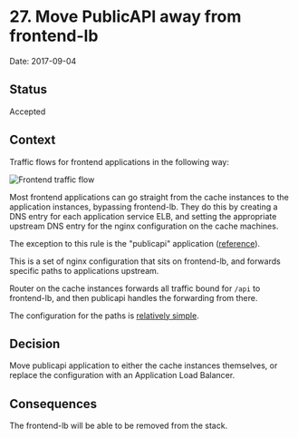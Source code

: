 # 27. Move PublicAPI away from frontend-lb

Date: 2017-09-04

## Status

Accepted

## Context

Traffic flows for frontend applications in the following way:

![Frontend traffic flow](./0027-move-publicapi-away-from-frontend-lb-img01.jpg?raw=true "Frontend traffic flow")

Most frontend applications can go straight from the cache instances to the application instances, bypassing frontend-lb. They do this by creating a DNS entry for each application service ELB, and setting the appropriate upstream DNS entry for the nginx configuration on the cache machines.

The exception to this rule is the "publicapi" application ([reference](https://github.com/alphagov/govuk-puppet/blob/34c587b76abee63d0c84b9f67212ac2f1c65ba2e/modules/govuk/manifests/apps/publicapi.pp)).

This is a set of nginx configuration that sits on frontend-lb, and forwards specific paths to applications upstream.

Router on the cache instances forwards all traffic bound for `/api` to frontend-lb, and then publicapi handles the forwarding from there.

The configuration for the paths is [relatively simple](https://github.com/alphagov/govuk-puppet/blob/34c587b76abee63d0c84b9f67212ac2f1c65ba2e/modules/govuk/templates/publicapi_nginx_extra_config.erb).

## Decision

Move publicapi application to either the cache instances themselves, or replace the configuration with an Application Load Balancer.

## Consequences

The frontend-lb will be able to be removed from the stack.

